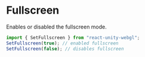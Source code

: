 # Fullscreen

Enables or disabled the fullscreen mode.

```js
import { SetFullscreen } from "react-unity-webgl";
SetFullscreen(true); // enabled fullscreen
SetFullscreen(false); // disables fullscreen
```
